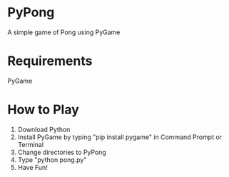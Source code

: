 PyPong
=========
A simple game of Pong using PyGame

Requirements
============
PyGame

How to Play
===========
1. Download Python
2. Install PyGame by typing "pip install pygame" in Command Prompt or Terminal
3. Change directories to PyPong 
4. Type "python pong.py"
5. Have Fun!